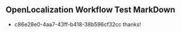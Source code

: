 ## OpenLocalization Workflow Test MarkDown
* c86e28e0-4aa7-43ff-b418-38b596cf32cc 
thanks!<!--HONumber=Mar16_HO2-->
